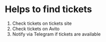 # Helps to find tickets
1. Check tickets on tickets site
2. Check tickets on Avito
3. Notify via Telegram if tickets are available
